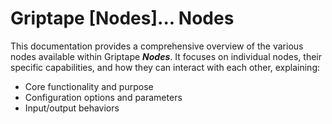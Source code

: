 # Griptape **[Nodes]**... **Nodes**

This documentation provides a comprehensive overview of the various nodes available within Griptape **_Nodes_**. It focuses on individual nodes, their specific capabilities, and how they can interact with each other, explaining:

- Core functionality and purpose
- Configuration options and parameters
- Input/output behaviors
